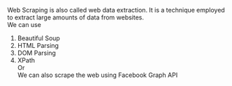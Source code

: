 Web Scraping is also called web data extraction.
It is a technique employed to extract large amounts of data from websites.</br>
We can use </br>
1. Beautiful Soup </br>
2. HTML Parsing </br>
3. DOM Parsing </br>
4. XPath </br>
Or </br> We can also scrape the web using Facebook Graph API
